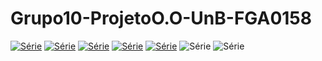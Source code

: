 # Grupo10-ProjetoO.O-UnB-FGA0158
[![Série](https://img.shields.io/badge/LucasRamon-Grupo10-blue)](https://github.com/lramon2001)
[![Série](https://img.shields.io/badge/PauloHenrique-Grupo10-green)](https://github.com/PhRezende-eng)
[![Série](https://img.shields.io/badge/AdrianSoares-Grupo10-blue)](https://github.com/SwampTG)
[![Série](https://img.shields.io/badge/DiogenesDantas-Grupo10-green)](https://github.com/diogjunior100)
[![Série](https://img.shields.io/badge/ArthurCouto-Grupo10-blue)](https://github.com/CrimsonCrown)
![Série](https://img.shields.io/badge/AndreLanna-O.O-blue)
![Série](https://img.shields.io/badge/Projeto-Estacionamento-green)




